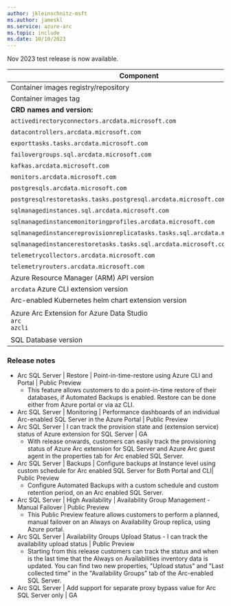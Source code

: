 ```yaml
---
author: jkleinschnitz-msft
ms.author: jameskl
ms.service: azure-arc
ms.topic: include
ms.date: 10/10/2023
---
```


<!--
At this time, a test or preview build is not available for the next release.

-->
 
Nov 2023 test release is now available.

|Component|Value|
|-----------|-----------|
|Container images registry/repository |`mcr.microsoft.com/arcdata/test`|
|Container images tag |`v1.25.0_2023-11-14`|
|**CRD names and version:**| |
|`activedirectoryconnectors.arcdata.microsoft.com`| v1beta1, v1beta2, v1, v2|
|`datacontrollers.arcdata.microsoft.com`| v1beta1, v1 through v5|
|`exporttasks.tasks.arcdata.microsoft.com`| v1beta1, v1, v2|
|`failovergroups.sql.arcdata.microsoft.com`| v1beta1, v1beta2, v1, v2|
|`kafkas.arcdata.microsoft.com`| v1beta1 through v1beta4|
|`monitors.arcdata.microsoft.com`| v1beta1, v1, v3|
|`postgresqls.arcdata.microsoft.com`| v1beta1 through v1beta6|
|`postgresqlrestoretasks.tasks.postgresql.arcdata.microsoft.com`| v1beta1|
|`sqlmanagedinstances.sql.arcdata.microsoft.com`| v1beta1, v1 through v13|
|`sqlmanagedinstancemonitoringprofiles.arcdata.microsoft.com`| v1beta1, v1beta2|
|`sqlmanagedinstancereprovisionreplicatasks.tasks.sql.arcdata.microsoft.com`| v1beta1|
|`sqlmanagedinstancerestoretasks.tasks.sql.arcdata.microsoft.com`| v1beta1, v1|
|`telemetrycollectors.arcdata.microsoft.com`| v1beta1 through v1beta5|
|`telemetryrouters.arcdata.microsoft.com`| v1beta1 through v1beta5|
|Azure Resource Manager (ARM) API version|2023-11-01-preview|
|`arcdata` Azure CLI extension version|1.5.7 ([Download](https://aka.ms/az-cli-arcdata-ext))|
|Arc-enabled Kubernetes helm chart extension version|1.25.0|
|Azure Arc Extension for Azure Data Studio<br/>`arc`<br/>`azcli`|<br/>1.8.0 ([Download](https://aka.ms/ads-arcdata-ext))</br>1.8.0 ([Download](https://aka.ms/ads-azcli-ext))|
|SQL Database version | 957 |

### Release notes
- Arc SQL Server | Restore | Point-in-time-restore using Azure CLI and Portal | Public Preview
  - This feature allows customers to do a point-in-time restore of their databases, if Automated Backups is enabled. Restore can be done either from Azure portal or via az CLI.
- Arc SQL Server | Monitoring | Performance dashboards of an individual Arc-enabled SQL Server in the Azure Portal | Public Preview
- Arc SQL Server | I can track the provision state and (extension service) status of Azure extension for SQL Server | GA
  - With release onwards, customers can easily track the provisioning status of Azure Arc extension for SQL Server and Azure Arc guest agent in the properties tab for Arc enabled SQL Server. 
- Arc SQL Server | Backups | Configure backups at Instance level using custom schedule for Arc enabled SQL Server for Both Portal and CLI| Public Preview
  - Configure Automated Backups with a custom schedule and custom retention period, on an Arc enabled SQL Server.
- Arc SQL Server | High Availability | Availability Group Management - Manual Failover | Public Preview
  - This Public Preview feature allows customers to perform a planned, manual failover on an Always on Availability Group replica, using Azure portal.
- Arc SQL Server | Availability Groups Upload Status - I can track the availability upload status | Public Preview
  - Starting from this release customers can track the status and when is the last time that the Always on Availabilities inventory data is updated.  You can find two new properties, "Upload status" and "Last collected time" in the "Availability Groups" tab of the Arc-enabled SQL Server. 
- Arc SQL Server | Add support for separate proxy bypass value for Arc SQL Server only | GA
